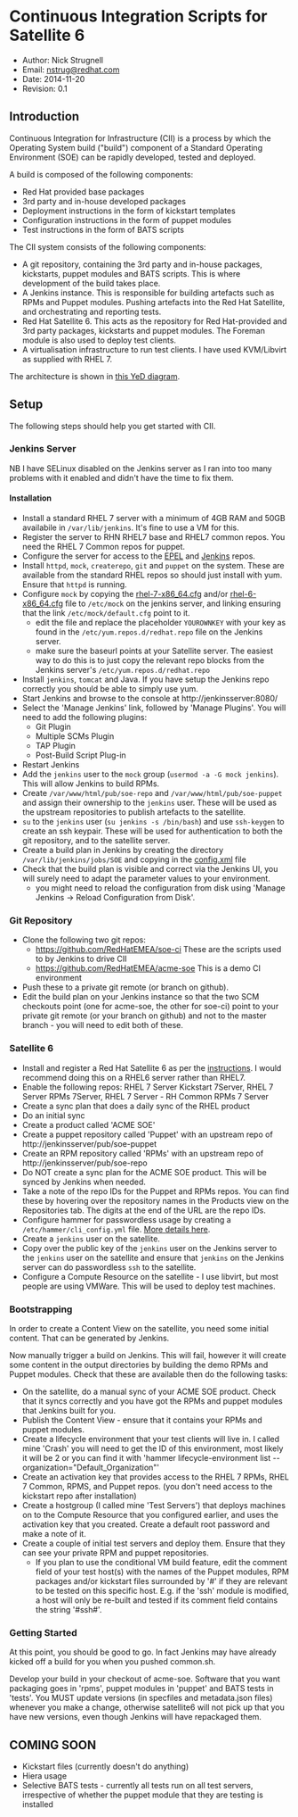 Continuous Integration Scripts for Satellite 6
==============================================
* Author: Nick Strugnell
* Email: <nstrug@redhat.com>
* Date: 2014-11-20
* Revision: 0.1


## Introduction
Continuous Integration for Infrastructure (CII) is a process by which the Operating System build ("build") component of a Standard Operating Environment (SOE) can be rapidly developed, tested and deployed.

A build is composed of the following components:

* Red Hat provided base packages
* 3rd party and in-house developed packages
* Deployment instructions in the form of kickstart templates
* Configuration instructions in the form of puppet modules
* Test instructions in the form of BATS scripts

The CII system consists of the following components:

* A git repository, containing the 3rd party and in-house packages, kickstarts, puppet modules and BATS scripts. This is where development of the build takes place.
* A Jenkins instance. This is responsible for building artefacts such as RPMs and Puppet modules. Pushing artefacts into the Red Hat Satellite, and orchestrating and reporting tests.
* Red Hat Satellite 6. This acts as the repository for Red Hat-provided and 3rd party packages, kickstarts and puppet modules. The Foreman module is also used to deploy test clients.
* A virtualisation infrastructure to run test clients. I have used KVM/Libvirt as supplied with RHEL 7.

The architecture is shown in [this YeD diagram](https://github.com/RedHatEMEA/soe-ci/blob/master/Engineering%20Platform.graphml).

## Setup
The following steps should help you get started with CII.

### Jenkins Server

NB I have SELinux disabled on the Jenkins server as I ran into too many problems with it enabled and didn't have the time to fix them.

#### Installation

* Install a standard RHEL 7 server with a minimum of 4GB RAM and 50GB availabile in `/var/lib/jenkins`. It's fine to use a VM for this.
* Register the server to RHN RHEL7 base and RHEL7 common repos. You need the RHEL 7 Common repos for puppet.
* Configure the server for access to the [EPEL](https://fedoraproject.org/wiki/EPEL) and [Jenkins](http://pkg.jenkins-ci.org/redhat/) repos. 
* Install `httpd`, `mock`, `createrepo`, `git` and `puppet` on the system. These are available from the standard RHEL repos so should just install with yum. Ensure that `httpd` is running.
* Configure `mock` by copying the [rhel-7-x86_64.cfg](https://github.com/RedHatEMEA/soe-ci/blob/master/rhel-7-x86_64.cfg) and/or [rhel-6-x86_64.cfg](https://github.com/RedHatEMEA/soe-ci/blob/master/rhel-6-x86_64.cfg) file to `/etc/mock` on the jenkins server, and linking ensuring that the link `/etc/mock/default.cfg` point to it.
    * edit the file and replace the placeholder `YOUROWNKEY` with your key as found in the `/etc/yum.repos.d/redhat.repo` file on the Jenkins server.
    * make sure the baseurl points at your Satellite server. The easiest way to do this is to just copy the relevant repo blocks from the Jenkins server's `/etc/yum.repos.d/redhat.repo`
* Install `jenkins`, `tomcat` and Java. If you have setup the Jenkins repo correctly you should be able to simply use yum.
* Start Jenkins and browse to the console at http://jenkinsserver:8080/
* Select the 'Manage Jenkins' link, followed by 'Manage Plugins'. You will need to add the following plugins:
    * Git Plugin
    * Multiple SCMs Plugin
    * TAP Plugin
    * Post-Build Script Plug-in
* Restart Jenkins
* Add the `jenkins` user to the `mock` group (`usermod -a -G mock jenkins`). This will allow Jenkins to build RPMs.
* Create `/var/www/html/pub/soe-repo` and `/var/www/html/pub/soe-puppet` and assign their ownership to the `jenkins` user. These will be used as the upstream repositories to publish artefacts to the satellite.
* `su` to the `jenkins` user (`su jenkins -s /bin/bash`) and use `ssh-keygen` to create an ssh keypair. These will be used for authentication to both the git repository, and to the satellite server.
* Create a build plan in Jenkins by creating the directory `/var/lib/jenkins/jobs/SOE` and copying in the  [config.xml](https://github.com/RedHatEMEA/soe-ci/blob/master/config.xml) file
* Check that the build plan is visible and correct via the Jenkins UI, you will surely need to adapt the parameter values to your environment.
    * you might need to reload the configuration from disk using 'Manage Jenkins -> Reload Configuration from Disk'.

### Git Repository
* Clone the following two git repos:
    * https://github.com/RedHatEMEA/soe-ci   These are the scripts used to by Jenkins to drive CII
    * https://github.com/RedHatEMEA/acme-soe This is a demo CI environment
* Push these to a private git remote (or branch on github).
* Edit the build plan on your Jenkins instance so that the two SCM checkouts point (one for acme-soe, the other for soe-ci) point to your private git remote (or your branch on github) and not to the master branch - you will need to edit both of these.

### Satellite 6
* Install and register a Red Hat Satellite 6 as per the [instructions](https://access.redhat.com/site/documentation/en-US/Red_Hat_Satellite/6.0/html/Installation_Guide/index.html). I would recommend doing this on a RHEL6 server rather than RHEL7.
* Enable the following repos: RHEL 7 Server Kickstart 7Server, RHEL 7 Server RPMs 7Server, RHEL 7 Server - RH Common RPMs 7 Server
* Create a sync plan that does a daily sync of the RHEL product
* Do an initial sync
* Create a product called 'ACME SOE'
* Create a puppet repository called 'Puppet' with an upstream repo of http://jenkinsserver/pub/soe-puppet
* Create an RPM repository called 'RPMs' with an upstream repo of http://jenkinsserver/pub/soe-repo
* Do NOT create a sync plan for the ACME SOE product. This will be synced by Jenkins when needed.
* Take a note of the repo IDs for the Puppet and RPMs repos. You can find these by hovering over the repository names in the Products view on the Repositories tab. The digits at the end of the URL are the repo IDs.
* Configure hammer for passwordless usage by creating a `/etc/hammer/cli_config.yml` file. [More details here](http://blog.theforeman.org/2013/11/hammer-cli-for-foreman-part-i-setup.html).
* Create a `jenkins` user on the satellite.
* Copy over the public key of the `jenkins` user on the Jenkins server to the `jenkins` user on the satellite and ensure that `jenkins` on the Jenkins server can do passwordless `ssh` to the satellite.
* Configure a Compute Resource on the satellite - I use libvirt, but most people are using VMWare. This will be used to deploy test machines.

### Bootstrapping
In order to create a Content View on the satellite, you need some initial content. That can be generated by Jenkins.

Now manually trigger a build on Jenkins. This will fail, however it will create some content in the output directories by building the demo RPMs and Puppet modules. Check that these are available then do the following tasks:

* On the satellite, do a manual sync of your ACME SOE product. Check that it syncs correctly and you have got the RPMs and puppet modules that Jenkins built for you.
* Publish the Content View - ensure that it contains your RPMs and puppet modules.
* Create a lifecycle environment that your test clients will live in. I called mine 'Crash' you will need to get the ID of this environment, most likely it will be 2 or you can find it with 'hammer lifecycle-environment list --organization="Default_Organization"'
* Create an activation key that provides access to the RHEL 7 RPMs, RHEL 7 Common, RPMS, and Puppet repos. (you don't need access to the kickstart repo after installation)
* Create a hostgroup (I called mine 'Test Servers') that deploys machines on to the Compute Resource that you configured earlier, and uses the activation key that you created. Create a default root password and make a note of it. 
* Create a couple of initial test servers and deploy them. Ensure that they can see your private RPM and puppet repositories.
    * If you plan to use the conditional VM build feature, edit the comment field of your test host(s) with the names of the Puppet modules, RPM packages and/or kickstart files surrounded by '#' if they are relevant to be tested on this specific host. E.g. if the 'ssh' module is modified, a host will only be re-built and tested if its comment field contains the string '#ssh#'. 

### Getting Started
At this point, you should be good to go. In fact Jenkins may have already kicked off a build for you when you pushed common.sh.

Develop your build in your checkout of acme-soe. Software that you want packaging goes in 'rpms', puppet modules in 'puppet' and BATS tests  in 'tests'. You MUST update versions (in specfiles and metadata.json files) whenever you make a change, otherwise satellite6 will not pick up that you have new versions, even though Jenkins will have repackaged them.

## COMING SOON
* Kickstart files (currently doesn't do anything)
* Hiera usage
* Selective BATS tests - currently all tests run on all test servers, irrespective of whether the puppet module that they are testing is installed



